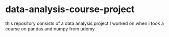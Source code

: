 # data-analysis-course-project
this repository consists of a data analysis project I worked on when i took a course on pandas and numpy from udemy.
